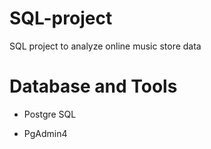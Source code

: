 # SQL-project
SQL project to analyze online music store data

# Database and Tools

- Postgre SQL

- PgAdmin4
